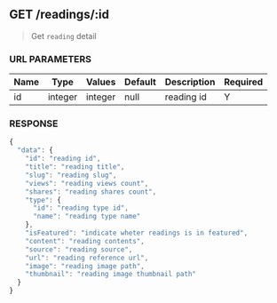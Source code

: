 ## **GET** /readings/:id

> Get `reading` detail

### **URL PARAMETERS**

| Name | Type    | Values  | Default | Description | Required |
| ---- | ------- | ------- | ------- | ----------- | -------- |
| id   | integer | integer |  null   | reading id  |     Y    |

### **RESPONSE**

``` js
{
  "data": {
    "id": "reading id",
    "title": "reading title",
    "slug": "reading slug",
    "views": "reading views count",
    "shares": "reading shares count",
    "type": {
      "id": "reading type id",
      "name": "reading type name"
    },
    "isFeatured": "indicate wheter readings is in featured",
    "content": "reading contents",
    "source": "reading source",
    "url": "reading reference url",
    "image": "reading image path",
    "thumbnail": "reading image thumbnail path"
  }
}
```